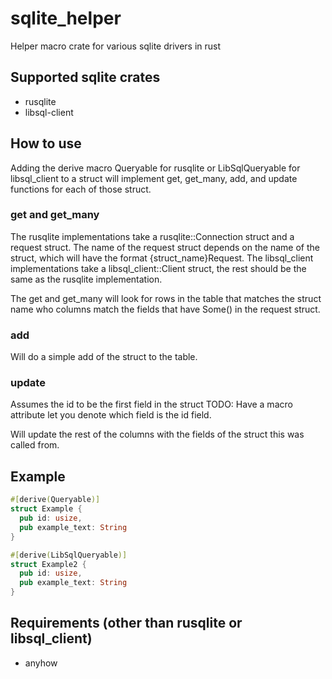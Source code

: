 # sqlite_helper
Helper macro crate for various sqlite drivers in rust

## Supported sqlite crates
- rusqlite
- libsql-client

## How to use
Adding the derive macro Queryable for rusqlite or LibSqlQueryable for libsql_client to a struct will implement get, get_many, add, and update functions for each of those struct.

### get and get_many
The rusqlite implementations take a rusqlite::Connection struct and a request struct. The name of the request struct depends on the name of the struct, which will have the format {struct_name}Request.
The libsql_client implementations take a libsql_client::Client struct, the rest should be the same as the rusqlite implementation.

The get and get_many will look for rows in the table that matches the struct name who columns match the fields that have Some() in the request struct. 

### add
Will do a simple add of the struct to the table.

### update
Assumes the id to be the first field in the struct
TODO: Have a macro attribute let you denote which field is the id field.

Will update the rest of the columns with the fields of the struct this was called from.

## Example

```rust
#[derive(Queryable)]
struct Example {
  pub id: usize,
  pub example_text: String
}

#[derive(LibSqlQueryable)]
struct Example2 {
  pub id: usize,
  pub example_text: String
}
```

## Requirements (other than rusqlite or libsql_client)

- anyhow

